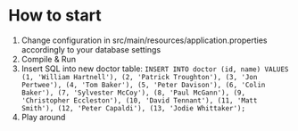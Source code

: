 # How to start

1. Change configuration in src/main/resources/application.properties accordingly to your database settings
2. Compile & Run
3. Insert SQL into new doctor table:
   ``INSERT INTO doctor (id, name)
      VALUES
      (1, 'William Hartnell'),
      (2, 'Patrick Troughton'),
      (3, 'Jon Pertwee'),
      (4, 'Tom Baker'),
      (5, 'Peter Davison'),
      (6, 'Colin Baker'),
      (7, 'Sylvester McCoy'),
      (8, 'Paul McGann'),
      (9, 'Christopher Eccleston'),
      (10, 'David Tennant'),
      (11, 'Matt Smith'),
      (12, 'Peter Capaldi'),
      (13, 'Jodie Whittaker');``
4. Play around